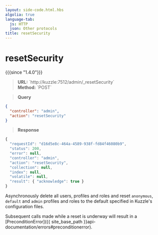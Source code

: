 ```yaml
---
layout: side-code.html.hbs
algolia: true
language-tab:
  js: HTTP
  json: Other protocols
title: resetSecurity
---
```


# resetSecurity

{{{since "1.4.0"}}}


<blockquote class="js">
<p>
<b>URL:</b> `http://kuzzle:7512/admin/_resetSecurity`  
</br><b>Method:</b> `POST`
</p>
</blockquote>

<blockquote class="json">
<p>
<b>Query</b>
</p>
</blockquote>


```json
{
  "controller": "admin",
  "action": "resetSecurity"
}
```

>**Response**

```javascript
{
  "requestId": "d16d5e8c-464a-4589-938f-fd84f46080b9",
  "status": 200,
  "error": null,
  "controller": "admin",
  "action": "resetSecurity",
  "collection": null,
  "index": null,
  "volatile": null,
  "result": { "acknowledge": true }
}
```

Asynchronously delete all users, profiles and roles and reset `anonymous`, `default` and `admin` profiles and roles to the default specified in Kuzzle's configuration files.

Subsequent calls made while a reset is underway will result in a [PreconditionError]({{ site_base_path }}api-documentation/errors#preconditionerror).  
